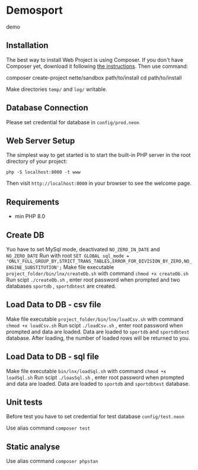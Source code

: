 Demosport
===========
demo 

Installation
------------
The best way to install Web Project is using Composer. If you don't have Composer yet,
download it following [the instructions](https://doc.nette.org/composer). Then use command:

  composer create-project nette/sandbox path/to/install
	cd path/to/install


Make directories `temp/` and `log/` writable.

Database Connection
-------------------
Please set credential for database in `config/prod.neon`


Web Server Setup
----------------
The simplest way to get started is to start the built-in PHP server in the root directory of your project:

	php -S localhost:8000 -t www

Then visit `http://localhost:8000` in your browser to see the welcome page.


Requirements
------------ 
- min PHP 8.0 


Create DB
----------
Yuo have to set MySql mode, deactivated `NO_ZERO_IN_DATE` and `NO_ZERO_DATE`
Run with root `SET GLOBAL sql_mode = 'ONLY_FULL_GROUP_BY,STRICT_TRANS_TABLES,ERROR_FOR_DIVISION_BY_ZERO,NO_ENGINE_SUBSTITUTION';`
Make file executable `project_folder/bin/lnx/createDb.sh`  with command `chmod +x createDb.sh`  
Run scipt `./createDb.sh` , enter root password when prompted and two databases `sportdb`  , `sportdbtest`  are created. 


Load Data to DB - csv file
-----------------------------
Make file executable `project_folder/bin/lnx/loadCsv.sh`  with command `chmod +x loadCsv.sh` 
Run scipt `./loadCsv.sh` , enter root password when prompted and data are loaded. 
Data are loaded to `sportdb` and `sportdbtest` database.
After loading, the number of loaded rows will be returned to you.


Load Data to DB - sql file
----------------------------
Make file executable `bin/lnx/loadSql.sh`  with command `chmod +x loadSql.sh` 
Run scipt `./loasSql.sh` , enter root password when prompted and data are loaded. 
Data are loaded to `sportdb` and `sportdbtest` database.


Unit tests
----------
Before test you have to set credential for test database `config/test.neon`

Use alias command `composer test`


Static analyse
---------------

Use alias command `composer phpstan`
